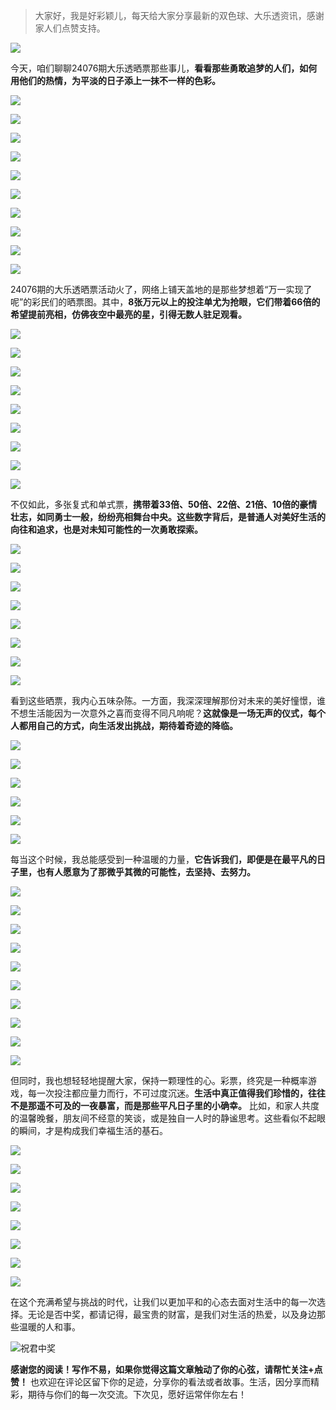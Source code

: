 > 大家好，我是好彩颖儿，每天给大家分享最新的双色球、大乐透资讯，感谢家人们点赞支持。

![](https://cdn.jsdelivr.net/gh/wangwenjie1314/PicCDN/2024-6-21/1718957520611-image.png)

今天，咱们聊聊24076期大乐透晒票那些事儿，**看看那些勇敢追梦的人们，如何用他们的热情，为平淡的日子添上一抹不一样的色彩。**


![](https://cdn.jsdelivr.net/gh/wangwenjie1314/PicCDN/2024-7-3/1719991126903-image.png)


![](https://cdn.jsdelivr.net/gh/wangwenjie1314/PicCDN/2024-7-3/1719991138028-image.png)


![](https://cdn.jsdelivr.net/gh/wangwenjie1314/PicCDN/2024-7-3/1719991146800-image.png)


![](https://cdn.jsdelivr.net/gh/wangwenjie1314/PicCDN/2024-7-3/1719991155020-image.png)


![](https://cdn.jsdelivr.net/gh/wangwenjie1314/PicCDN/2024-7-3/1719991163891-image.png)


![](https://cdn.jsdelivr.net/gh/wangwenjie1314/PicCDN/2024-7-3/1719991170581-image.png)


![](https://cdn.jsdelivr.net/gh/wangwenjie1314/PicCDN/2024-7-3/1719991187051-image.png)


![](https://cdn.jsdelivr.net/gh/wangwenjie1314/PicCDN/2024-7-3/1719991199533-image.png)


![](https://cdn.jsdelivr.net/gh/wangwenjie1314/PicCDN/2024-7-3/1719991210329-image.png)


![](https://cdn.jsdelivr.net/gh/wangwenjie1314/PicCDN/2024-7-3/1719991217865-image.png)

24076期的大乐透晒票活动火了，网络上铺天盖地的是那些梦想着“万一实现了呢”的彩民们的晒票图。其中，**8张万元以上的投注单尤为抢眼，它们带着66倍的希望提前亮相，仿佛夜空中最亮的星，引得无数人驻足观看。**



![](https://cdn.jsdelivr.net/gh/wangwenjie1314/PicCDN/2024-7-3/1719991224749-image.png)


![](https://cdn.jsdelivr.net/gh/wangwenjie1314/PicCDN/2024-7-3/1719991231833-image.png)


![](https://cdn.jsdelivr.net/gh/wangwenjie1314/PicCDN/2024-7-3/1719991240236-image.png)


![](https://cdn.jsdelivr.net/gh/wangwenjie1314/PicCDN/2024-7-3/1719991252536-image.png)


![](https://cdn.jsdelivr.net/gh/wangwenjie1314/PicCDN/2024-7-3/1719991278261-image.png)


![](https://cdn.jsdelivr.net/gh/wangwenjie1314/PicCDN/2024-7-3/1719991292433-image.png)


![](https://cdn.jsdelivr.net/gh/wangwenjie1314/PicCDN/2024-7-3/1719991301295-image.png)


![](https://cdn.jsdelivr.net/gh/wangwenjie1314/PicCDN/2024-7-3/1719991310577-image.png)

![](https://cdn.jsdelivr.net/gh/wangwenjie1314/PicCDN/2024-7-3/1719991321527-image.png)


不仅如此，多张复式和单式票，**携带着33倍、50倍、22倍、21倍、10倍的豪情壮志，如同勇士一般，纷纷亮相舞台中央。这些数字背后，是普通人对美好生活的向往和追求，也是对未知可能性的一次勇敢探索。**


![](https://cdn.jsdelivr.net/gh/wangwenjie1314/PicCDN/2024-7-3/1719991377767-image.png)


![](https://cdn.jsdelivr.net/gh/wangwenjie1314/PicCDN/2024-7-3/1719991386783-image.png)


![](https://cdn.jsdelivr.net/gh/wangwenjie1314/PicCDN/2024-7-3/1719991393121-image.png)

![](https://cdn.jsdelivr.net/gh/wangwenjie1314/PicCDN/2024-7-3/1719991403915-image.png)


![](https://cdn.jsdelivr.net/gh/wangwenjie1314/PicCDN/2024-7-3/1719991415284-image.png)


![](https://cdn.jsdelivr.net/gh/wangwenjie1314/PicCDN/2024-7-3/1719991422585-image.png)


![](https://cdn.jsdelivr.net/gh/wangwenjie1314/PicCDN/2024-7-3/1719991432051-image.png)


![](https://cdn.jsdelivr.net/gh/wangwenjie1314/PicCDN/2024-7-3/1719991439564-image.png)



看到这些晒票，我内心五味杂陈。一方面，我深深理解那份对未来的美好憧憬，谁不想生活能因为一次意外之喜而变得不同凡响呢？**这就像是一场无声的仪式，每个人都用自己的方式，向生活发出挑战，期待着奇迹的降临。**



![](https://cdn.jsdelivr.net/gh/wangwenjie1314/PicCDN/2024-7-3/1719991449613-image.png)

![](https://cdn.jsdelivr.net/gh/wangwenjie1314/PicCDN/2024-7-3/1719991464123-image.png)


![](https://cdn.jsdelivr.net/gh/wangwenjie1314/PicCDN/2024-7-3/1719991472404-image.png)


![](https://cdn.jsdelivr.net/gh/wangwenjie1314/PicCDN/2024-7-3/1719991499702-image.png)


![](https://cdn.jsdelivr.net/gh/wangwenjie1314/PicCDN/2024-7-3/1719991516381-image.png)


![](https://cdn.jsdelivr.net/gh/wangwenjie1314/PicCDN/2024-7-3/1719991527779-image.png)

每当这个时候，我总能感受到一种温暖的力量，**它告诉我们，即便是在最平凡的日子里，也有人愿意为了那微乎其微的可能性，去坚持、去努力。**


![](https://cdn.jsdelivr.net/gh/wangwenjie1314/PicCDN/2024-7-3/1719991537884-image.png)


![](https://cdn.jsdelivr.net/gh/wangwenjie1314/PicCDN/2024-7-3/1719991549857-image.png)


![](https://cdn.jsdelivr.net/gh/wangwenjie1314/PicCDN/2024-7-3/1719991612507-image.png)


![](https://cdn.jsdelivr.net/gh/wangwenjie1314/PicCDN/2024-7-3/1719991627650-image.png)


![](https://cdn.jsdelivr.net/gh/wangwenjie1314/PicCDN/2024-7-3/1719991634624-image.png)


![](https://cdn.jsdelivr.net/gh/wangwenjie1314/PicCDN/2024-7-3/1719991644232-image.png)


![](https://cdn.jsdelivr.net/gh/wangwenjie1314/PicCDN/2024-7-3/1719991656123-image.png)


![](https://cdn.jsdelivr.net/gh/wangwenjie1314/PicCDN/2024-7-3/1719991669391-image.png)


![](https://cdn.jsdelivr.net/gh/wangwenjie1314/PicCDN/2024-7-3/1719991680920-image.png)


![](https://cdn.jsdelivr.net/gh/wangwenjie1314/PicCDN/2024-7-3/1719991689844-image.png)

但同时，我也想轻轻地提醒大家，保持一颗理性的心。彩票，终究是一种概率游戏，每一次投注都应量力而行，不可过度沉迷。**生活中真正值得我们珍惜的，往往不是那遥不可及的一夜暴富，而是那些平凡日子里的小确幸。** 比如，和家人共度的温馨晚餐，朋友间不经意的笑谈，或是独自一人时的静谧思考。这些看似不起眼的瞬间，才是构成我们幸福生活的基石。


![](https://cdn.jsdelivr.net/gh/wangwenjie1314/PicCDN/2024-7-3/1719991735307-image.png)

![](https://cdn.jsdelivr.net/gh/wangwenjie1314/PicCDN/2024-7-3/1719991727979-image.png)

![](https://cdn.jsdelivr.net/gh/wangwenjie1314/PicCDN/2024-7-3/1719991720595-image.png)


![](https://cdn.jsdelivr.net/gh/wangwenjie1314/PicCDN/2024-7-3/1719991769582-image.png)


![](https://cdn.jsdelivr.net/gh/wangwenjie1314/PicCDN/2024-7-3/1719991805558-image.png)


![](https://cdn.jsdelivr.net/gh/wangwenjie1314/PicCDN/2024-7-3/1719991835973-image.png)


![](https://cdn.jsdelivr.net/gh/wangwenjie1314/PicCDN/2024-7-3/1719991852534-image.png)


![](https://cdn.jsdelivr.net/gh/wangwenjie1314/PicCDN/2024-7-3/1719991882957-image.png)

在这个充满希望与挑战的时代，让我们以更加平和的心态去面对生活中的每一次选择。无论是否中奖，都请记得，最宝贵的财富，是我们对生活的热爱，以及身边那些温暖的人和事。


![祝君中奖](https://cdn.jsdelivr.net/gh/wangwenjie1314/PicCDN/2024-7-3/1719991913525-image.png)


**感谢您的阅读！写作不易，如果你觉得这篇文章触动了你的心弦，请帮忙关注+点赞！** 也欢迎在评论区留下你的足迹，分享你的看法或者故事。生活，因分享而精彩，期待与你们的每一次交流。下次见，愿好运常伴你左右！